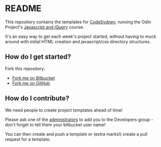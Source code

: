 # README #

This repository contains the templates for [CodeSydney](http://codesydney.com), running the Odin Project's [Javascript and jQuery](http://www.theodinproject.com/javascript-and-jquery) course.

It's an easy way to get each week's project started, without having to muck around with initial HTML creation and javascript/css directory structures.

## How do I get started? ##

Fork this repository:

* [Fork me on Bitbucket]()
* [Fork me on GitHub]()

## How do I contribute? ##

We need people to create project templates ahead of time!

Please ask one of the [administrators](https://bitbucket.org/account/user/codesydney/groups/) to add you to the Developers group - don't forget to tell them your bitbucket user name!

You can then create and push a template or (extra marks!) create a pull request for a template.